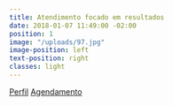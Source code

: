```yaml
---
title: Atendimento focado em resultados
date: 2018-01-07 11:49:00 -02:00
position: 1
image: "/uploads/97.jpg"
image-position: left
text-position: right
classes: light
---
```


 <a href="{{ site.baseurl }}/sobre" data-btn>Perfil</a>
 <a href="#contato" data-text="nowrap" data-btn>Agendamento</a>
